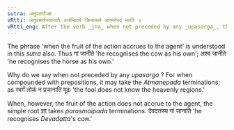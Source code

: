 ```yaml
---
sutra: अनुपसर्गाञ्ज्ञः
vRtti: अनुपसर्गाज्जानातेः कर्त्रभिप्राये क्रियाफले आत्मनेपदं भवति ॥
vRtti_eng: After the verb _jna_ when not preceded by any _upasarga_, the terminations are of the _Atmanepada_, when the fruit of the action accrues to the agent.
---
```

The phrase 'when the fruit of the action accrues to the agent' is understood in this _sutra_ also. Thus गां जानीते 'he recognises the cow as his own'; अश्वं जानीते 'he recognises the horse as his own.'

Why do we say when not preceded by any _upasarga_ ? For when compounded with prepositions, it may take the _Atmanepada_ terminations; as स्वर्गं लोकं न प्रजानाति मूढः 'the fool does not know the heavenly regions.'

When, however, the fruit of the action does not accrue to the agent, the simple root ज्ञा takes _parasmaipada_ terminations. देवदत्तस्य गां जानाति 'he recognises _Devadatta_'s cow.'

